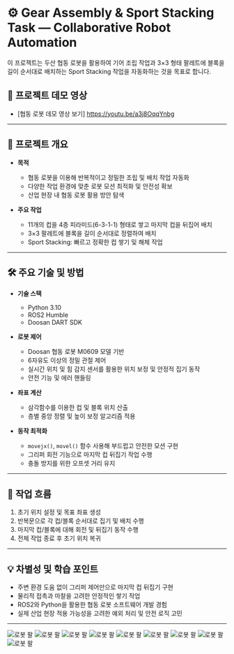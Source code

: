 # ⚙️ Gear Assembly & Sport Stacking Task — Collaborative Robot Automation

이 프로젝트는 두산 협동 로봇을 활용하여 기어 조립 작업과 3×3 형태 팔레트에 블록을 길이 순서대로 배치하는 Sport Stacking 작업을 자동화하는 것을 목표로 합니다.


## 🎥 프로젝트 데모 영상

- [협동 로봇 데모 영상 보기] https://youtu.be/a3j8OqqYnbg

---

## 📌 프로젝트 개요

- **목적**  
  - 협동 로봇을 이용해 반복적이고 정밀한 조립 및 배치 작업 자동화  
  - 다양한 작업 환경에 맞춘 로봇 모션 최적화 및 안전성 확보  
  - 산업 현장 내 협동 로봇 활용 방안 탐색

- **주요 작업**  
  - 11개의 컵을 4층 피라미드(6-3-1-1) 형태로 쌓고 마지막 컵을 뒤집어 배치  
  - 3×3 팔레트에 블록을 길이 순서대로 정렬하여 배치  
  - Sport Stacking: 빠르고 정확한 컵 쌓기 및 해체 작업

---

## 🛠 주요 기술 및 방법
- **기술 스택**
  - Python 3.10  
  - ROS2 Humble  
  - Doosan DART SDK
    
- **로봇 제어**  
  - Doosan 협동 로봇 M0609 모델 기반  
  - 6자유도 이상의 정밀 관절 제어  
  - 실시간 위치 및 힘 감지 센서를 활용한 위치 보정 및 안정적 집기 동작
  - 안전 기능 및 에러 핸들링

- **좌표 계산**  
  - 삼각함수를 이용한 컵 및 블록 위치 산출  
  - 층별 중앙 정렬 및 높이 보정 알고리즘 적용

- **동작 최적화**  
  - `movejx()`, `movel()` 함수 사용해 부드럽고 안전한 모션 구현  
  - 그리퍼 회전 기능으로 마지막 컵 뒤집기 작업 수행  
  - 충돌 방지를 위한 오프셋 거리 유지

---

## 🔄 작업 흐름

1. 초기 위치 설정 및 목표 좌표 생성  
2. 반복문으로 각 컵/블록 순서대로 집기 및 배치 수행  
3. 마지막 컵/블록에 대해 회전 및 뒤집기 동작 수행  
4. 전체 작업 종료 후 초기 위치 복귀

---

## 💡 차별성 및 학습 포인트

- 주변 환경 도움 없이 그리퍼 제어만으로 마지막 컵 뒤집기 구현  
- 물리적 접촉과 마찰을 고려한 안정적인 쌓기 작업  
- ROS2와 Python을 활용한 협동 로봇 소프트웨어 개발 경험  
- 실제 산업 현장 적용 가능성을 고려한 예외 처리 및 안전 로직 고민

---

![로봇 팔](./docs/협동로봇2_A2조_발표자료_page-0003.jpg)
![로봇 팔](./docs/협동로봇2_A2조_발표자료_page-0005.jpg)
![로봇 팔](./docs/협동로봇2_A2조_발표자료_page-0006.jpg)
![로봇 팔](./docs/협동로봇2_A2조_발표자료_page-0007.jpg)
![로봇 팔](./docs/협동로봇2_A2조_발표자료_page-0008.jpg)
![로봇 팔](./docs/협동로봇2_A2조_발표자료_page-0009.jpg)
![로봇 팔](./docs/협동로봇2_A2조_발표자료_page-0010.jpg)
![로봇 팔](./docs/협동로봇2_A2조_발표자료_page-0011.jpg)
![로봇 팔](./docs/협동로봇2_A2조_발표자료_page-0012.jpg)
